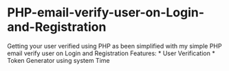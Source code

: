 # PHP-email-verify-user-on-Login-and-Registration
Getting your user verified using PHP as been simplified with my simple PHP email verify user on Login and Registration Features: * User Verification * Token Generator using system Time
